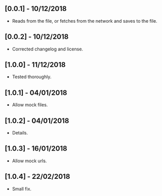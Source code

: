 ## [0.0.1] - 10/12/2018

* Reads from the file, or fetches from the network and saves to the file.

## [0.0.2] - 10/12/2018

* Corrected changelog and license.

## [1.0.0] - 11/12/2018

* Tested thoroughly.

## [1.0.1] - 04/01/2018

* Allow mock files.

## [1.0.2] - 04/01/2018

* Details.

## [1.0.3] - 16/01/2018

* Allow mock urls.

## [1.0.4] - 22/02/2018

* Small fix.

